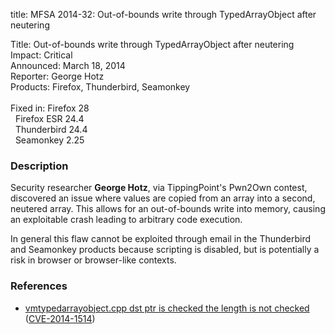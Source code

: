 title: MFSA 2014-32: Out-of-bounds write through TypedArrayObject after neutering

<p>
<span class="label">Title:</span>      Out-of-bounds write through
TypedArrayObject after neutering<br/>
<span class="label">Impact:</span>     Critical<br/>
<span class="label">Announced:</span>  March 18, 2014<br/>
<span class="label">Reporter:</span>   George Hotz<br/>
<span class="label">Products:</span>   Firefox, Thunderbird, Seamonkey<br/>
<br/>
<span class="label">Fixed in:</span>   Firefox 28<br/>
<span class="label">&#160;</span>      Firefox ESR 24.4<br/>
<span class="label">&#160;</span>      Thunderbird 24.4<br/>
<span class="label">&#160;</span>      Seamonkey 2.25<br/>
</p>


<h3>Description</h3>

<p>Security researcher <strong>George Hotz</strong>, via TippingPoint's Pwn2Own
contest, discovered an issue where values are copied from an array into a
second, neutered array. This allows for an out-of-bounds write into memory,
causing an exploitable crash leading to arbitrary code execution.
</p>

<p class="note">In general this flaw cannot be exploited through email in the
Thunderbird and Seamonkey products because scripting is disabled, but is
potentially a risk in browser or browser-like contexts.</p>
<h3>References</h3>

<ul>
  <li><a href="https://bugzilla.mozilla.org/show_bug.cgi?id=983344">
       vmtypedarrayobject.cpp dst ptr is checked the length is not checked</a>
(<a href="http://cve.mitre.org/cgi-bin/cvename.cgi?name=CVE-2014-1514" class="ex-ref">CVE-2014-1514</a>)</li>
</ul>



